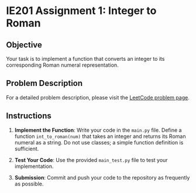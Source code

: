 # IE201 Assignment 1: Integer to Roman

## Objective

Your task is to implement a function that converts an integer to its corresponding Roman numeral representation.

## Problem Description

For a detailed problem description, please visit the [LeetCode problem page](https://leetcode.com/problems/integer-to-roman/description/).

## Instructions

1. **Implement the Function**: Write your code in the `main.py` file. Define a function `int_to_roman(num)` that takes an integer and returns its Roman numeral as a string. Do not use classes; a simple function definition is sufficient.

2. **Test Your Code**: Use the provided `main_test.py` file to test your implementation. 

3. **Submission**: Commit and push your code to the repository as frequently as possible.

